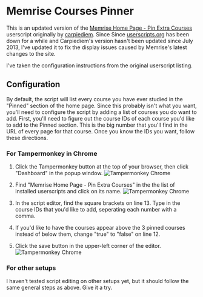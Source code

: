Memrise Courses Pinner
=====================================

This is an updated version of the [Memrise Home Page - Pin Extra 
Courses](http://userscripts.org/scripts/show/174435.html) userscript 
originally by [carpiediem](http://userscripts.org/users/523128.html). Since 
Since [userscripts.org](http://userscripts.org) has been down for a while and 
Carpiediem's version hasn't been updated since July 2013, I've updated it to 
fix the display issues caused by Memrise's latest changes to the site.

I've taken the configuration instructions from the original userscript 
listing.

Configuration
-------------
By default, the script will list every course you have ever studied in the 
"Pinned" section of the home page. Since this probably isn't what you want, 
you'll need to configure the script by adding a list of courses you do want to 
add. First, you'll need to figure out the course IDs of each course you'd like 
to add to the Pinned section. This is the big number that you'll find in the 
URL of every page for that course. Once you know the IDs you want, follow 
these directions.

### For Tampermonkey in Chrome
1. Click the Tampermonkey button at the top of your browser, then click 
   "Dashboard" in the popup window.
![Tampermonkey Chrome](http://i.imgur.com/T8IjhjE.png "Tampermonkey Chrome")

2. Find "Memrise Home Page - Pin Extra Courses" in the the list of installed 
   userscripts and click on its name.
![Tampermonkey Chrome](http://i.imgur.com/3EZ0Z48.png "Tampermonkey Chrome")

3. In the script editor, find the square brackets on line 13. Type in the 
   course IDs that you'd like to add, seperating each number with a comma.

4. If you'd like to have the courses appear above the 3 pinned courses instead 
   of below them, change "true" to "false" on line 12.

5. Click the save button in the upper-left corner of the editor.
![Tampermonkey Chrome](http://i.imgur.com/S8amxEc.png "Tampermonkey Chrome")

### For other setups
I haven't tested script editing on other setups yet, but it should follow the 
same general steps as above. Give it a try.
